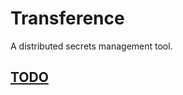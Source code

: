 # Transference
A distributed secrets management tool.
## [TODO](https://tree.taiga.io/project/speccon18-transference/kanban)
